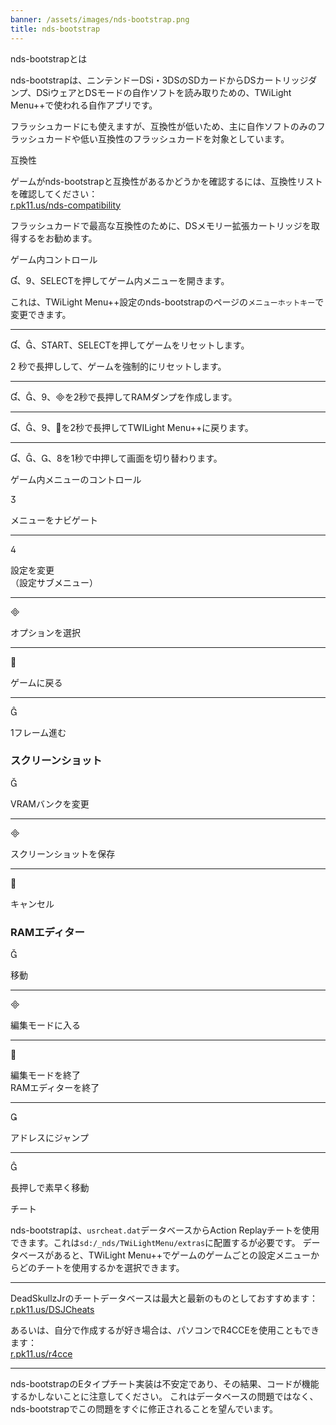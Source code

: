 ```yaml
---
banner: /assets/images/nds-bootstrap.png
title: nds-bootstrap
---
```


<div id="about" class="section-title">nds-bootstrapとは</div>
<div class="section-body">
    <p>
        nds-bootstrapは、ニンテンドーDSi・3DSのSDカードからDSカートリッジダンプ、DSiウェアとDSモードの自作ソフトを読み取りための、TWiLight Menu++で使われる自作アプリです。
    </p>
    <p>
        フラッシュカードにも使えますが、互換性が低いため、主に自作ソフトのみのフラッシュカードや低い互換性のフラッシュカードを対象としています。
    </p>
</div>

<div id="compatibility" class="section-title">互換性</div>
<div class="section-body">
    <p>
        ゲームがnds-bootstrapと互換性があるかどうかを確認するには、互換性リストを確認してください：<br><a href="https://r.pk11.us/nds-compatibility">r.pk11.us/nds-compatibility</a>
    </p>
    <p>
        フラッシュカードで最高な互換性のために、DSメモリー拡張カートリッジを取得するをお勧めます。
    </p>
</div>

<div id="controls" class="section-title">ゲーム内コントロール</div>
<div class="section-body">
    <p>
        &#xE004;、&#xE07A;、SELECTを押してゲーム内メニューを開きます。
    </p>
    <p>
        これは、TWiLight Menu++設定のnds-bootstrapのページの<code>メニューホットキー</code>で変更できます。
    </p>
    <hr>
    <p>
        &#xE004;、&#xE005;、START、SELECTを押してゲームをリセットします。
    </p>
    <p>
        2 秒で長押しして、ゲームを強制的にリセットします。
    </p>
    <hr>
    <p>
        &#xE004;、&#xE005;、&#xE07A;、&#xE000;を2秒で長押してRAMダンプを作成します。
    </p>
    <hr>
    <p>
        &#xE004;、&#xE005;、&#xE07A;、&#xE001;を2秒で長押してTWILight Menu++に戻ります。
    </p>
    <hr>
    <p>
        &#xE004;、&#xE005;、&#xE002;、&#xE079;を1秒で中押して画面を切り替わります。
    </p>
</div>

<div id="menu-controls" class="section-title">ゲーム内メニューのコントロール</div>
<div class="section-body">
    <div class="button-action-group">
        <p class="button-action button">&#xE07D;</p>
        <p class="button-action-text">メニューをナビゲート</p>
    </div>
    <hr>
    <div class="button-action-group">
        <p class="button-action button">&#xE07E;</p>
        <p class="button-action-text">設定を変更<br>（設定サブメニュー）</p>
    </div>
    <hr>
    <div class="button-action-group">
        <p class="button-action button">&#xE000;</p>
        <p class="button-action-text">オプションを選択</p>
    </div>
    <hr>
    <div class="button-action-group">
        <p class="button-action button">&#xE001;</p>
        <p class="button-action-text">ゲームに戻る</p>
    </div>
    <hr>
    <div class="button-action-group">
        <p class="button-action button">&#xE005;</p>
        <p class="button-action-text">1フレーム進む</p>
    </div>
    <h3>スクリーンショット</h3>
    <div class="button-action-group">
        <p class="button-action button">&#xE006;</p>
        <p class="button-action-text">VRAMバンクを変更</p>
    </div>
    <hr>
    <div class="button-action-group">
        <p class="button-action button">&#xE000;</p>
        <p class="button-action-text">スクリーンショットを保存</p>
    </div>
    <hr>
    <div class="button-action-group">
        <p class="button-action button">&#xE001;</p>
        <p class="button-action-text">キャンセル</p>
    </div>
    <h3>RAMエディター</h3>
    <div class="button-action-group">
        <p class="button-action button">&#xE006;</p>
        <p class="button-action-text">移動</p>
    </div>
    <hr>
    <div class="button-action-group">
        <p class="button-action button">&#xE000;</p>
        <p class="button-action-text">編集モードに入る</p>
    </div>
    <hr>
    <div class="button-action-group">
        <p class="button-action button">&#xE001;</p>
        <p class="button-action-text">編集モードを終了<br>RAMエディターを終了</p>
    </div>
    <hr>
    <div class="button-action-group">
        <p class="button-action button">&#xE003;</p>
        <p class="button-action-text">アドレスにジャンプ</p>
    </div>
    <hr>
    <div class="button-action-group">
        <p class="button-action button">&#xE005;</p>
        <p class="button-action-text">長押しで素早く移動</p>
    </div>
</div>

<div id="cheats" class="section-title">チート</div>
<div class="section-body">
    <p>
        nds-bootstrapは、<code>usrcheat.dat</code>データベースからAction Replayチートを使用できます。これは<code>sd:/_nds/TWiLightMenu/extras</code>に配置するが必要です。 データベースがあると、TWiLight Menu++でゲームのゲームごとの設定メニューからどのチートを使用するかを選択できます。
    </p>
    <hr>
    <p>
        DeadSkullzJrのチートデータベースは最大と最新のものとしておすすめます：<br><a href="https://r.pk11.us/DSJCheats"> r.pk11.us/DSJCheats</a>
    </p>
    <p>
        あるいは、自分で作成するが好き場合は、パソコンでR4CCEを使用こともできます：<br><a href="https://r.pk11.us/r4cce">r.pk11.us/r4cce</a>
    </p>
    <hr>
    <p>
        nds-bootstrapのEタイプチート実装は不安定であり、その結果、コードが機能するかしないことに注意してください。 これはデータベースの問題ではなく、nds-bootstrapでこの問題をすぐに修正されることを望んでいます。
    </p>
</div>
